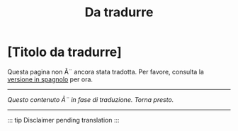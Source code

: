 ﻿---
title: [Da tradurre]
---

<!-- TODO: translation missing - Italian version -->

# [Titolo da tradurre]

Questa pagina non Ã¨ ancora stata tradotta. Per favore, consulta la [versione in spagnolo](/es/mitos-miedos-continuacion) per ora.

---

*Questo contenuto Ã¨ in fase di traduzione. Torna presto.*

---

::: tip
Disclaimer pending translation
:::
